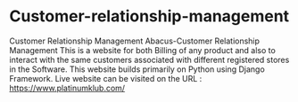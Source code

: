 # Customer-relationship-management
Customer Relationship Management Abacus-Customer Relationship Management  This is a website for both Billing of any product and also to interact with the same customers associated with different registered stores in the Software.  This website builds primarily on Python using Django Framework.  Live website can be visited on the URL : https://www.platinumklub.com/
